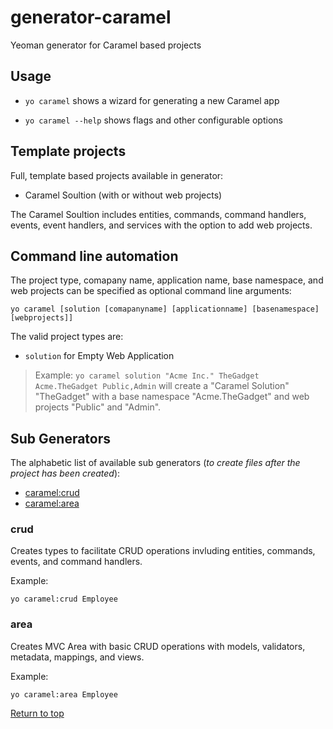 # generator-caramel

Yeoman generator for Caramel based projects

## Usage

* `yo caramel` shows a wizard for generating a new Caramel app

* `yo caramel --help` shows flags and other configurable options

## Template projects

Full, template based projects available in generator:

- Caramel Soultion (with or without web projects)

The Caramel Soultion includes entities, commands, command handlers, events, event handlers, and services with the option to add web projects.


## Command line automation

The project type, comapany name, application name, base namespace, and web projects can be specified as optional command line arguments:

    yo caramel [solution [comapanyname] [applicationname] [basenamespace] [webprojects]]

The valid project types are:

- `solution` for Empty Web Application

> Example: `yo caramel solution "Acme Inc." TheGadget  Acme.TheGadget Public,Admin` will create a "Caramel Solution" "TheGadget" with a base namespace "Acme.TheGadget" and web projects "Public" and "Admin".

## Sub Generators

The alphabetic list of available sub generators (_to create files after the project has been created_):

* [caramel:crud](#crud)
* [caramel:area](#area)

### crud

Creates types to facilitate CRUD operations invluding entities, commands, events, and command handlers.

Example:
```
yo caramel:crud Employee
```

### area

Creates MVC Area with basic CRUD operations with models, validators, metadata, mappings, and views.

Example:
```
yo caramel:area Employee
```

[Return to top](#top)